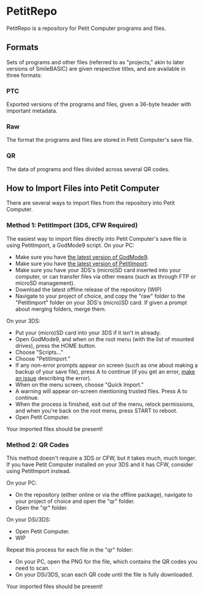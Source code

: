 # PetitRepo
PetitRepo is a repository for Petit Computer programs and files.

## Formats
Sets of programs and other files (referred to as "projects," akin to later versions of SmileBASIC) are given respective titles, and are available in three formats:

### PTC
Exported versions of the programs and files, given a 36-byte header with important metadata.

### Raw
The format the programs and files are stored in Petit Computer's save file.

### QR
The data of programs and files divided across several QR codes.

## How to Import Files into Petit Computer
There are several ways to import files from the repository into Petit Computer.

### Method 1: PetitImport (3DS, CFW Required)
The easiest way to import files directly into Petit Computer's save file is using PetitImport, a GodMode9 script.
On your PC:
* Make sure you have [the latest version of GodMode9](https://github.com/d0k3/GodMode9/releases/latest).
* Make sure you have [the latest version of PetitImport](https://github.com/HTV04/PTCImport/releases/latest).
* Make sure you have your 3DS's (micro)SD card inserted into your computer, or can transfer files via other means (such as through FTP or microSD management).
* Download the latest offline release of the repository (WIP)
* Navigate to your project of choice, and copy the "raw" folder to the "PetitImport" folder on your 3DS's (micro)SD card. If given a prompt about merging folders, merge them.

On your 3DS:
* Put your (micro)SD card into your 3DS if it isn't in already.
* Open GodMode9, and when on the root menu (with the list of mounted drives), press the HOME button.
* Choose "Scripts..."
* Choose "PetitImport."
* If any non-error prompts appear on screen (such as one about making a backup of your save file), press A to continue (if you get an error, [make an issue](https://github.com/HTV04/PTCImport/issues/new/choose) describing the error).
* When on the menu screen, choose "Quick Import."
* A warning will appear on-screen mentioning trusted files. Press A to continue.
* When the process is finished, exit out of the menu, relock permissions, and when you're back on the root menu, press START to reboot.
* Open Petit Computer.

Your imported files should be present!

### Method 2: QR Codes
This method doesn't require a 3DS or CFW, but it takes much, much longer. If you have Petit Computer installed on your 3DS and it has CFW, consider using PetitImport instead.

On your PC:
* On the repository (either online or via the offline package), navigate to your project of choice and open the "qr" folder.
* Open the "qr" folder.

On your DSi/3DS:
* Open Petit Computer.
* WIP

Repeat this process for each file in the "qr" folder:
* On your PC, open the PNG for the file, which contains the QR codes you need to scan.
* On your DSi/3DS, scan each QR code until the file is fully downloaded.

Your imported files should be present!
